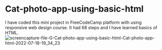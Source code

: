# Cat-photo-app-using-basic-html
I have coded this mini project in FreeCodeCamp platform with using responsive web design course. It had 68 steps and I have learned basics of HTML.
![screencapture-file-G-Cat-photo-app-using-basic-html-Cat-photo-app-html-2022-07-18-19_34_23](https://user-images.githubusercontent.com/97356363/179541982-a8b03861-2e88-4637-aae6-0ade386ef2f1.png)
